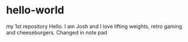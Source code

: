 # hello-world
my 1st repository
Hello. I am Josh and I love lifting weights, retro gaming and cheeseburgers.
Changed in note pad

